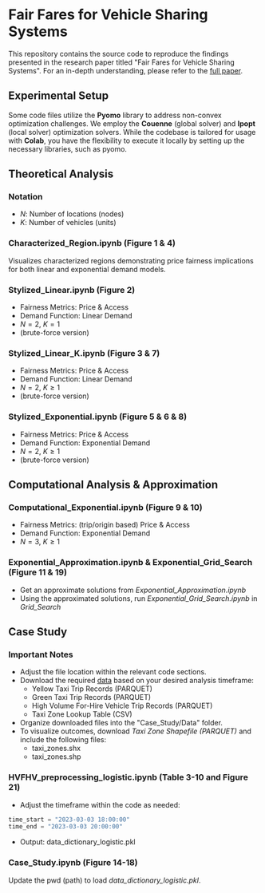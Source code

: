 # Fair Fares for Vehicle Sharing Systems
This repository contains the source code to reproduce the findings presented in the research paper titled "Fair Fares for Vehicle Sharing Systems". For an in-depth understanding, please refer to the [full paper](link).

## Experimental Setup
Some code files utilize the **Pyomo** library to address non-convex optimization challenges. We employ the **Couenne** (global solver) and **Ipopt** (local solver) optimization solvers. While the codebase is tailored for usage with **Colab**, you have the flexibility to execute it locally by setting up the necessary libraries, such as pyomo.

## Theoretical Analysis

### Notation
- $N$: Number of locations (nodes)
- $K$: Number of vehicles (units)

### Characterized_Region.ipynb (Figure 1 & 4)
Visualizes characterized regions demonstrating price fairness implications for both linear and exponential demand models.

### Stylized_Linear.ipynb (Figure 2)
- Fairness Metrics: Price & Access
- Demand Function: Linear Demand
- $N = 2$, $K = 1$
- (brute-force version) 

### Stylized_Linear_K.ipynb (Figure 3 & 7)
- Fairness Metrics: Price & Access
- Demand Function: Linear Demand
- $N = 2$, $K \geq 1$
- (brute-force version) 

### Stylized_Exponential.ipynb (Figure 5 & 6 & 8)
- Fairness Metrics: Price & Access
- Demand Function: Exponential Demand
- $N = 2$, $K \geq 1$
- (brute-force version) 

## Computational Analysis & Approximation

### Computational_Exponential.ipynb (Figure 9 & 10)
- Fairness Metrics: (trip/origin based) Price & Access
- Demand Function: Exponential Demand
- $N = 3$, $K \geq 1$

### Exponential_Approximation.ipynb & Exponential_Grid_Search (Figure 11 & 19)
- Get an approximate solutions from _Exponential_Approximation.ipynb_
- Using the approximated solutions, run _Exponential_Grid_Search.ipynb_ in _Grid_Search_

[//]: # (### Logistic_Approximation.ipynb)
[//]: # ()
[//]: # (- Fairness Metrics: &#40;trip / origin based&#41; Price & Access)
[//]: # (- Demand Function: Logistic Demand)
[//]: # (- $N \geq 2$, $K \geq 1$)
[//]: # (- Approximation Framework)

## Case Study

### Important Notes

- Adjust the file location within the relevant code sections.
- Download the required [data](https://www.nyc.gov/site/tlc/about/tlc-trip-record-data.page) based on your desired analysis timeframe:
  - Yellow Taxi Trip Records (PARQUET)
  - Green Taxi Trip Records (PARQUET)
  - High Volume For-Hire Vehicle Trip Records (PARQUET)
  - Taxi Zone Lookup Table (CSV)
- Organize downloaded files into the "Case_Study/Data" folder.
- To visualize outcomes, download _Taxi Zone Shapefile (PARQUET)_ and include the following files:
  - taxi_zones.shx
  - taxi_zones.shp

### HVFHV_preprocessing_logistic.ipynb (Table 3-10 and Figure 21)

- Adjust the timeframe within the code as needed:
```python
time_start = "2023-03-03 18:00:00"
time_end = "2023-03-03 20:00:00"
```
- Output: data_dictionary_logistic.pkl

### Case_Study.ipynb (Figure 14-18)
Update the pwd (path) to load _data_dictionary_logistic.pkl_.
